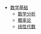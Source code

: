 * [数学基础](part1/README.md)
    * [数学分析](part1/1_math_analysis.md)
    * [概率论](part1/2_probability.md)
    * [线性代数](part1/3_linear_alg.md)

